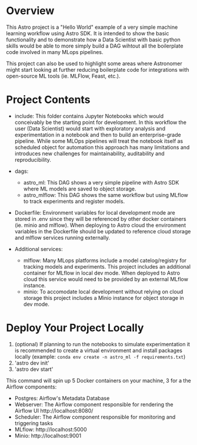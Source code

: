 Overview
========

This Astro project is a "Hello World" example of a very simple machine learning workflow using Astro SDK.  It is intended to show the basic functionality and to demonstrate how a Data Scientist with basic python skills would be able to more simply build a DAG wihtout all the boilerplate code involved in many MLops pipelines.  
  
This project can also be used to highlight some areas where Astronomer might start looking at further reducing boilerplate code for integrations with open-source ML tools (ie. MLFlow, Feast, etc.).  
  
Project Contents
================

- include: This folder contains Jupyter Notebooks which would conceivably be the starting point for development.  In this workflow the user (Data Scientist) would start with exploratory analysis and experimentation in a notebook and then to build an enterprise-grade pipeline.  While some MLOps pipelines will treat the notebook itself as scheduled object for automation this approach has many limitations and introduces new challenges for maintainability, auditability and reproducibility.  
  
- dags:  
    - astro_ml: This DAG shows a very simple pipeline with Astro SDK where ML models are saved to object storage.  
    - astro_mlflow: This DAG shows the same workflow but using MLflow to track experiments and register models.  
  
- Dockerfile: Environment variables for local development mode are stored in .env since they will be referenced by other docker containers (ie. minio and mlflow).   When deploying to Astro cloud the environment variables in the Dockerfile should be updated to reference cloud storage and mlflow services running externally.  
  
- Additional services:  
    - mlflow: Many MLops platforms include a model catelog/registry for tracking models and experiments. This project includes an additional container for MLflow in local dev mode.  When deployed to Astro cloud this service would need to be provided by an external MLflow instance.  
    - minio: To accomodate local development without relying on cloud storage this project includes a Minio instance for object storage in dev mode.  


Deploy Your Project Locally
===========================

1. (optional) If planning to run the notebooks to simulate experimentation it is recommended to create a virtual environment and install packages locally (example: `conda env create -n astro_ml -f requirements.txt`)
2. 'astro dev init'  
3. 'astro dev start'  

This command will spin up 5 Docker containers on your machine, 3 for a the Airflow components:

- Postgres: Airflow's Metadata Database
- Webserver: The Airflow component responsible for rendering the Airflow UI http://localhost:8080/
- Scheduler: The Airflow component responsible for monitoring and triggering tasks
- MLflow: http://localhost:5000
- Minio: http://localhost:9001